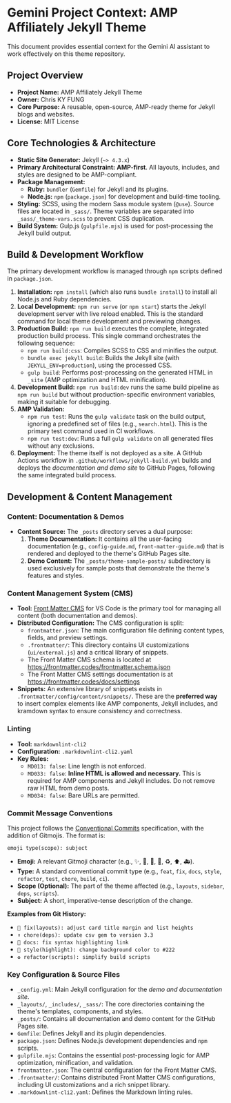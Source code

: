 # Gemini Project Context: AMP Affiliately Jekyll Theme

This document provides essential context for the Gemini AI assistant to work effectively on this theme repository.

## Project Overview

- **Project Name:** AMP Affiliately Jekyll Theme
- **Owner:** Chris KY FUNG
- **Core Purpose:** A reusable, open-source, AMP-ready theme for Jekyll blogs and websites.
- **License:** MIT License

## Core Technologies & Architecture

- **Static Site Generator:** Jekyll (`~> 4.3.x`)
- **Primary Architectural Constraint:** **AMP-first**. All layouts, includes, and styles are designed to be AMP-compliant.
- **Package Management:**
  - **Ruby:** `bundler` (`Gemfile`) for Jekyll and its plugins.
  - **Node.js:** `npm` (`package.json`) for development and build-time tooling.
- **Styling:** SCSS, using the modern Sass module system (`@use`). Source files are located in `_sass/`. Theme variables are separated into `_sass/_theme-vars.scss` to prevent CSS duplication.
- **Build System:** Gulp.js (`gulpfile.mjs`) is used for post-processing the Jekyll build output.

## Build & Development Workflow

The primary development workflow is managed through `npm` scripts defined in `package.json`.

1. **Installation:** `npm install` (which also runs `bundle install`) to install all Node.js and Ruby dependencies.
2. **Local Development:** `npm run serve` (or `npm start`) starts the Jekyll development server with live reload enabled. This is the standard command for local theme development and previewing changes.
3. **Production Build:** `npm run build` executes the complete, integrated production build process. This single command orchestrates the following sequence:
    - `npm run build:css`: Compiles SCSS to CSS and minifies the output.
    - `bundle exec jekyll build`: Builds the Jekyll site (with `JEKYLL_ENV=production`), using the processed CSS.
    - `gulp build`: Performs post-processing on the generated HTML in `_site` (AMP optimization and HTML minification).
4. **Development Build:** `npm run build:dev` runs the same build pipeline as `npm run build` but without production-specific environment variables, making it suitable for debugging.
5. **AMP Validation:**
    - `npm run test`: Runs the `gulp validate` task on the build output, ignoring a predefined set of files (e.g., `search.html`). This is the primary test command used in CI workflows.
    - `npm run test:dev`: Runs a full `gulp validate` on all generated files without any exclusions.
6. **Deployment:** The theme itself is not deployed as a site. A GitHub Actions workflow in `.github/workflows/jekyll-build.yml` builds and deploys the _documentation and demo site_ to GitHub Pages, following the same integrated build process.

## Development & Content Management

### Content: Documentation & Demos

- **Content Source:** The `_posts` directory serves a dual purpose:
    1. **Theme Documentation:** It contains all the user-facing documentation (e.g., `config-guide.md`, `front-matter-guide.md`) that is rendered and deployed to the theme's GitHub Pages site.
    2. **Demo Content:** The `_posts/theme-sample-posts/` subdirectory is used exclusively for sample posts that demonstrate the theme's features and styles.

### Content Management System (CMS)

- **Tool:** [Front Matter CMS](https://frontmatter.codes/) for VS Code is the primary tool for managing all content (both documentation and demos).
- **Distributed Configuration:** The CMS configuration is split:
  - `frontmatter.json`: The main configuration file defining content types, fields, and preview settings.
  - `.frontmatter/`: This directory contains UI customizations (`ui/external.js`) and a critical library of snippets.
  - The Front Matter CMS schema is located at https://frontmatter.codes/frontmatter.schema.json
  - The Front Matter CMS settings documentation is at https://frontmatter.codes/docs/settings
- **Snippets:** An extensive library of snippets exists in `.frontmatter/config/content/snippets/`. These are the **preferred way** to insert complex elements like AMP components, Jekyll includes, and kramdown syntax to ensure consistency and correctness.

### Linting

- **Tool:** `markdownlint-cli2`
- **Configuration:** `.markdownlint-cli2.yaml`
- **Key Rules:**
  - `MD013: false`: Line length is not enforced.
  - `MD033: false`: **Inline HTML is allowed and necessary.** This is required for AMP components and Jekyll includes. Do not remove raw HTML from demo posts.
  - `MD034: false`: Bare URLs are permitted.

### Commit Message Conventions

This project follows the [Conventional Commits](https://www.conventionalcommits.org/) specification, with the addition of Gitmojis. The format is:

`emoji type(scope): subject`

- **Emoji:** A relevant Gitmoji character (e.g., ✨, 🐛, 📝, 🎨, ♻️, ⬆️, 🚑).
- **Type:** A standard conventional commit type (e.g., `feat`, `fix`, `docs`, `style`, `refactor`, `test`, `chore`, `build`, `ci`).
- **Scope (Optional):** The part of the theme affected (e.g., `layouts`, `sidebar`, `deps`, `scripts`).
- **Subject:** A short, imperative-tense description of the change.

**Examples from Git History:**

- `🐛 fix(layouts): adjust card title margin and list heights`
- `⬆️ chore(deps): update csv gem to version 3.3`
- `📝 docs: fix syntax highlighting link`
- `🎨 style(highlight): change background color to #222`
- `♻️ refactor(scripts): simplify build scripts`

### Key Configuration & Source Files

- `_config.yml`: Main Jekyll configuration for the _demo and documentation site_.
- `_layouts/`, `_includes/`, `_sass/`: The core directories containing the theme's templates, components, and styles.
- `_posts/`: Contains all documentation and demo content for the GitHub Pages site.
- `Gemfile`: Defines Jekyll and its plugin dependencies.
- `package.json`: Defines Node.js development dependencies and `npm` scripts.
- `gulpfile.mjs`: Contains the essential post-processing logic for AMP optimization, minification, and validation.
- `frontmatter.json`: The central configuration for the Front Matter CMS.
- `.frontmatter/`: Contains distributed Front Matter CMS configurations, including UI customizations and a rich snippet library.
- `.markdownlint-cli2.yaml`: Defines the Markdown linting rules.
